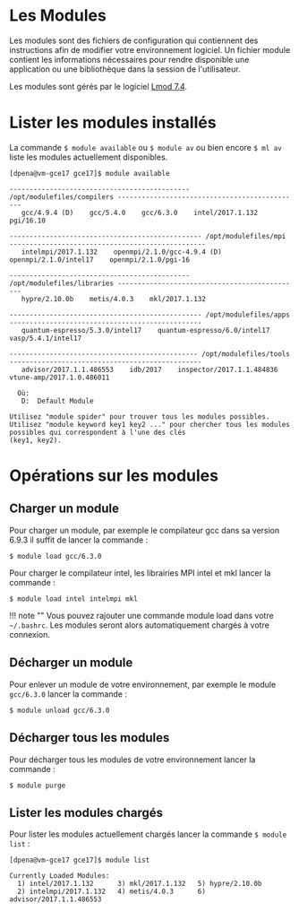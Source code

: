 # Les Modules

Les modules sont des fichiers de configuration qui contiennent des instructions afin de modifier votre environnement logiciel. Un fichier module contient les informations nécessaires pour rendre disponible une application ou une bibliothèque dans la session de l'utilisateur.

Les modules sont gérés par le logiciel [Lmod 7.4](https://www.tacc.utexas.edu/research-development/tacc-projects/lmod).


# Lister les modules installés

La commande ```$ module available``` ou  ```$ module av``` ou bien encore ```$ ml av``` liste les modules actuellement disponibles.

```
[dpena@vm-gce17 gce17]$ module available

--------------------------------------------- /opt/modulefiles/compilers ----------------------------------------------
   gcc/4.9.4 (D)    gcc/5.4.0    gcc/6.3.0    intel/2017.1.132    pgi/16.10

------------------------------------------------ /opt/modulefiles/mpi -------------------------------------------------
   intelmpi/2017.1.132    openmpi/2.1.0/gcc-4.9.4 (D)    openmpi/2.1.0/intel17    openmpi/2.1.0/pgi-16

--------------------------------------------- /opt/modulefiles/libraries ----------------------------------------------
   hypre/2.10.0b    metis/4.0.3    mkl/2017.1.132

------------------------------------------------ /opt/modulefiles/apps ------------------------------------------------
   quantum-espresso/5.3.0/intel17    quantum-espresso/6.0/intel17    vasp/5.4.1/intel17

----------------------------------------------- /opt/modulefiles/tools ------------------------------------------------
   advisor/2017.1.1.486553    idb/2017    inspector/2017.1.1.484836    vtune-amp/2017.1.0.486011

  Où:
   D:  Default Module

Utilisez "module spider" pour trouver tous les modules possibles.
Utilisez "module keyword key1 key2 ..." pour chercher tous les modules possibles qui correspondent à l'une des clés
(key1, key2).
```

# Opérations sur les modules
## Charger un module
Pour charger un module, par exemple le compilateur gcc dans sa version 6.9.3 il suffit de lancer la commande :

```
$ module load gcc/6.3.0
```


Pour charger le compilateur intel, les librairies MPI intel et mkl lancer la commande :

```
$ module load intel intelmpi mkl
```

!!! note ""
    Vous pouvez rajouter une commande module load  dans votre ```~/.bashrc```. Les modules seront alors automatiquement chargés à votre connexion.


## Décharger un module

Pour enlever un module de votre environnement, par exemple le module ```gcc/6.3.0``` lancer la commande :

```
$ module unload gcc/6.3.0
```

## Décharger tous les modules

Pour décharger tous les modules de votre environnement lancer la commande :

```
$ module purge
```

## Lister les modules chargés

Pour lister les modules actuellement chargés lancer la commande ```$ module list``` :

```
[dpena@vm-gce17 gce17]$ module list

Currently Loaded Modules:
  1) intel/2017.1.132      3) mkl/2017.1.132   5) hypre/2.10.0b
  2) intelmpi/2017.1.132   4) metis/4.0.3      6) advisor/2017.1.1.486553

``` 


